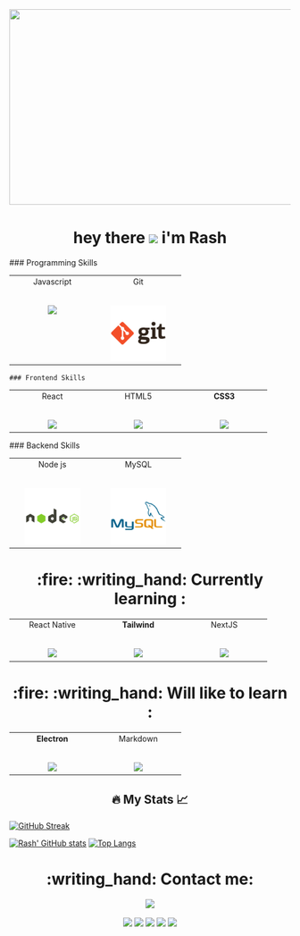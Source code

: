 <!--
**RashJrEdmund/RashJrEdmund** is a ✨ _special_ ✨ repository because its `README.md` (this file) appears on your GitHub profile.

Here are some ideas to get you started:

- 🔭 I’m currently working on ...
- 🌱 I’m currently learning ...
- 👯 I’m looking to collaborate on ...
- 🤔 I’m looking for help with ...
- 💬 Ask me about ...
- 📫 How to reach me: ...
- 😄 Pronouns: ...
- ⚡ Fun fact: ...
-->

<div id="header" align="center">  
  <!--here's the hello text below it are the languages links-->
  
  <div align="center">
    <img src="https://media.giphy.com/media/dWesBcTLavkZuG35MI/giphy.gif" width="700" height="350"/>
  </div>
  
  <h1>
    hey there
    <img src="https://media.giphy.com/media/hvRJCLFzcasrR4ia7z/giphy.gif" width="30px"/>
      i'm Rash
  </h1>
  
<div align="left">
  ### Programming Skills

  <table>
    <tbody>
      <tr valign="top">
        <td width="140px" align="center">
          <span>Javascript</span><br><br><br>
          <img height="64px" src="https://upload.wikimedia.org/wikipedia/commons/thumb/9/99/Unofficial_JavaScript_logo_2.svg/480px-Unofficial_JavaScript_logo_2.svg.png">
        </td>
         <td width="140px" align="center">
          <span>Git</span><br><br><br>
          <img src="https://github.com/devicons/devicon/blob/master/icons/git/git-original-wordmark.svg" title="Git" **alt="Git" width="100" height="100"/>
        </td>
      </tr>
    </tbody>
  </table>

    ### Frontend Skills

  <table>
    <tbody>
      <tr valign="top">
        <td width="140px" align="center">
          <span>React</span><br><br><br>
          <img height="64px" src="https://cdn.worldvectorlogo.com/logos/react-1.svg">
        </td>
        <td width="140px" align="center">
          <span>HTML5</span><br><br><br>
          <img height="64px" src="https://cdn.svgporn.com/logos/html-5.svg">
        </td>
        <td width="140px" align="center">
          <span><strong>CSS3</strong>
          </span><br><br><br>
          <img height="64px" src="https://cdn.svgporn.com/logos/css-3.svg">
        </td>
      </tr>
    </tbody>
  </table>
</div>
  
  
<div align="left">
    ### Backend Skills

  <table>
    <tbody>
      <tr valign="top">
        <td width="140px" align="center">
          <span>Node js</span><br><br><br>
          <img src="https://github.com/devicons/devicon/blob/master/icons/nodejs/nodejs-original-wordmark.svg" title="NodeJS" alt="NodeJS" width="100" height="100"/>
        </td>
        <td width="140px" align="center">
          <span>MySQL</span><br><br><br>
          <img src="https://github.com/devicons/devicon/blob/master/icons/mysql/mysql-original-wordmark.svg" title="MySQL"  alt="MySQL" width="100" height="100"/>
        </td>
      </tr>
    </tbody>
  </table>
</div>
  
 <h1> :fire: :writing_hand: Currently learning : </h1>
  
  <div align="left">
    <table>      
      <tbody>
        <tr valign="top">
          <td width="140px" align="center">
            <span>React Native</span><br><br><br>
            <img height="64px" src="https://cdn.worldvectorlogo.com/logos/react-1.svg">
          </td>
          <td width="140px" align="center">
            <span><strong>Tailwind</strong>
            </span><br><br><br>
            <img height="64px" src="https://cdn.svgporn.com/logos/tailwindcss-icon.svg">
          </td>
          <td width="140px" align="center">
            <span>NextJS</span><br><br><br>
            <img height="64px" src="https://cdn.svgporn.com/logos/nextjs-icon.svg">
          </td>
        </tr>
      </tbody>
    </table>
  </div>
  
  <h1> :fire: :writing_hand: Will like to learn : </h1>
  
  <div align="left">
    <table>
      <tbody>
        <tr valign="top">
          <td width="140px" align="center">
            <span><strong>Electron</strong>
            </span><br><br><br>
            <img height="64px" src="https://cdn.svgporn.com/logos/electron.svg">
          </td>
          <td width="140px" align="center">
            <span>Markdown</span><br><br><br>
            <img height="64px" src="https://cdn.svgporn.com/logos/markdown.svg">
          </td>
        </tr>
      </tbody>
    </table>
  </div>  
  <!-- my stats -->
  
  ## :fire: My Stats 📈
 <div align="left">
  
  [![GitHub Streak](http://github-readme-streak-stats.herokuapp.com?user=RashJrEdmund&theme=dark&background=000000)](https://git.io/streak-stats)
  

  [![Rash' GitHub stats](https://github-readme-stats.vercel.app/api?username=RashJrEdmund&count_private=true&hide_title=true&show_icons=true&theme=vision-friendly-dark)](https://github.com/anuraghazra/github-readme-stats)
  [![Top Langs](https://github-readme-stats.vercel.app/api/top-langs/?username=RashJrEdmund&layout=compact&theme=vision-friendly-dark)](https://github.com/anuraghazra/github-readme-stats)  
  </div>
  <!-- my contacts below -->
  
  <h1>:writing_hand: Contact me: </h1>
 
  <div id="header" align="center">
    <img src="https://media.giphy.com/media/M9gbBd9nbDrOTu1Mqx/giphy.gif" width="100"/>
  </div>
  
  [<img src="https://img.shields.io/badge/twitter-%231DA1F2.svg?&style=for-the-badge&logo=twitter&logoColor=white">](https://twitter.com/orashus)
[<img src="https://img.shields.io/badge/linkedin-%230077B5.svg?&style=for-the-badge&logo=linkedin&logoColor=white">](https://www.linkedin.com/in/orashus-edmund-82a040212/)
[<img src="https://img.shields.io/badge/instagram-%23E4405F.svg?&style=for-the-badge&logo=instagram&logoColor=white">](https://www.instagram.com/rash_jr_edmund/)
[<img src="https://img.shields.io/badge/facebook-%231877F2.svg?&style=for-the-badge&logo=facebook&logoColor=white">](https://www.facebook.com/Orashus)
[<img src="https://img.shields.io/badge/Portfolio-%23000000.svg?&style=for-the-badge">](https://github.com/RashJrEdmund)
</div>
